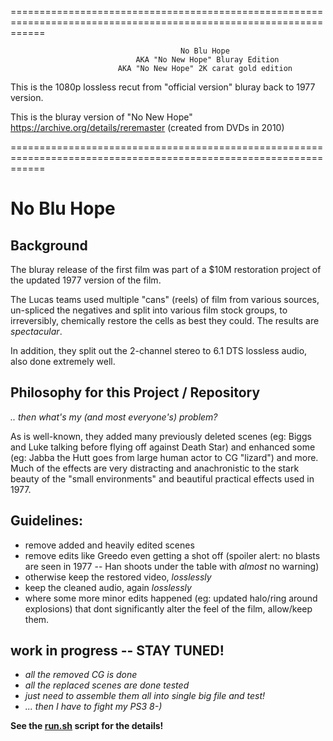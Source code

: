 ==================================================================================================================

                                          No Blu Hope
                                AKA "No New Hope" Bluray Edition
                            AKA "No New Hope" 2K carat gold edition

 This is the 1080p lossless recut from "official version" bluray back to 1977 version.
 
 This is the bluray version of "No New Hope" https://archive.org/details/reremaster (created from DVDs in 2010)

==================================================================================================================

# No Blu Hope

## Background
The bluray release of the first film was part of a $10M restoration project of the updated 1977 version of the film.

The Lucas teams used multiple "cans" (reels) of film from various sources, un-spliced the negatives and split into various film stock groups, to irreversibly, chemically restore the cells as best they could.
The results are *spectacular*.

In addition, they split out the 2-channel stereo to 6.1 DTS lossless audio, also done extremely well.

## Philosophy for this Project / Repository
_.. then what's my (and most everyone's) problem?_

As is well-known, they added many previously deleted scenes (eg: Biggs and Luke talking before flying off against Death Star) and enhanced some (eg: Jabba the Hutt goes from large human actor to CG "lizard") and more.  Much of the effects are very distracting and anachronistic to the stark beauty of the "small environments" and beautiful practical effects used in 1977.

## Guidelines:
* remove added and heavily edited scenes
* remove edits like Greedo even getting a shot off (spoiler alert: no blasts are seen in 1977 -- Han shoots under the table with _almost_ no warning)
* otherwise keep the restored video, _losslessly_
* keep the cleaned audio, again _losslessly_
* where some more minor edits happened (eg: updated halo/ring around explosions) that dont significantly alter the feel of the film, allow/keep them.

## work in progress -- STAY TUNED!
* _all the removed CG is done_
* _all the replaced scenes are done tested_
* _just need to assemble them all into single big file and test!_
* _... then I have to fight my PS3 8-)_

**See the [run.sh](run.sh) script for the details!**
